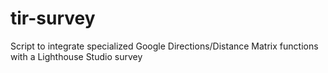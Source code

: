 # tir-survey
 Script to integrate specialized Google Directions/Distance Matrix functions with a Lighthouse Studio survey
